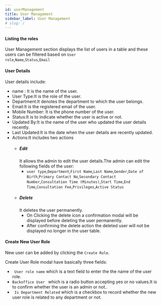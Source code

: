 ```yaml
---
id: userManagement
title: User Management
sidebar_label: User Management
# slug: /
---
```


#### Listing the roles

User Management section displays the list of users in a table and these users can be filtered based on <code>User role</code>,<code>Name</code>,<code>Status</code>,<code>Email</code>

#### User Details

User details include:

- name : It is the name of the user.
- User Type:It is the role of the user.
- Department:It denotes the department to which the user belongs.
- Email:It is the registered email of the user.
- Mobile Number: It is the phone number of the user.
- Status:It is to indicate whether the user is active or not.
- Updated By:It is the name of the user who updated the user details recently.
- Last Updated:It is the date when the user details are recently updated.
- Actions:It includes two actions
  - ##### Edit
    It allows the admin to edit the user details.The admin can edit the following fields of the user:
    - `user type`,`Department`,`First Name`,`Last Name`,`Gender`,`Date of Birth`,`Primary Contact No`,`Secondary Contact Number`,`Consultation Time (Minutes)`,`Start Time`,`End Time`,`Consultation Fee`,`Privileges`,`Active Status`
  - ##### Delete
    It deletes the user permanently.
    - On Clicking the delete icon a confirmation modal will be displayed before deleting the user permanently.
    - After confirming the delete action the deleted user will not be displayed no longer in the user table.

#### Create New User Role

New user can be added by clicking the <code>Create Role</code>.

Create User Role modal have basically three fields:

- <code> User role name</code> which is a text field to enter the the name of the user role.
- <code>Backoffice User </code> which is a radio button accepting yes or no values.It is to confirm whether the user is an admin or not..
- <code> Is Department Related</code> which is a checkbox to record whether the new user role is related to any department or not.
